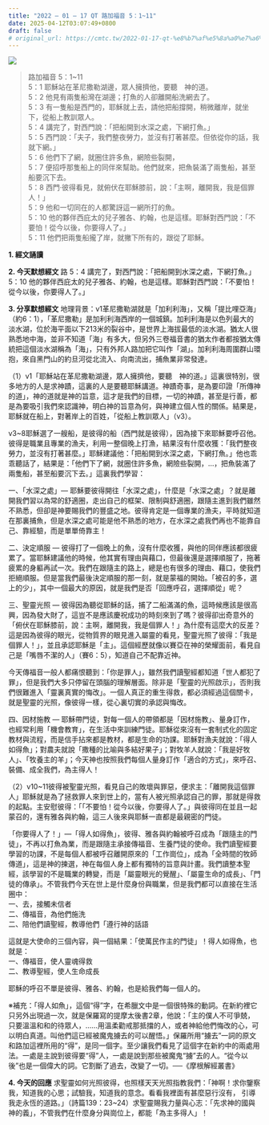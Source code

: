 ```yaml
---
title: "2022 – 01 – 17 QT 路加福音 5：1~11"
date: 2025-04-12T03:07:49+0800
draft: false
# original_url: https://cmtc.tw/2022-01-17-qt-%e8%b7%af%e5%8a%a0%e7%a6%8f%e9%9f%b3-5%ef%bc%9a111
---
```


![](/images/qt.jpg)
> 路加福音 5：1\~11  
> 5：1 耶穌站在革尼撒勒湖邊，眾人擁擠他，要聽　神的道。  
> 5：2 他見有兩隻船灣在湖邊；打魚的人卻離開船洗網去了。  
> 5：3 有一隻船是西門的，耶穌就上去，請他把船撐開，稍微離岸，就坐下，從船上教訓眾人。  
> 5：4 講完了，對西門說：「把船開到水深之處，下網打魚。」  
> 5：5 西門說：「夫子，我們整夜勞力，並沒有打著甚麼。但依從你的話，我就下網。」  
> 5：6 他們下了網，就圈住許多魚，網險些裂開，  
> 5：7 便招呼那隻船上的同伴來幫助。他們就來，把魚裝滿了兩隻船，甚至船要沉下去。  
> 5：8 西門‧彼得看見，就俯伏在耶穌膝前，說：「主啊，離開我，我是個罪人！」  
> 5：9 他和一切同在的人都驚訝這一網所打的魚。  
> 5：10 他的夥伴西庇太的兒子雅各、約翰，也是這樣。耶穌對西門說：「不要怕！從今以後，你要得人了。」  
> 5：11 他們把兩隻船攏了岸，就撇下所有的，跟從了耶穌。

**1. 經文誦讀**

**2.  今天默想經文**
路 5：4 講完了，對西門說：「把船開到水深之處，下網打魚。」  
5：10 他的夥伴西庇太的兒子雅各、約翰，也是這樣。耶穌對西門說：「不要怕！從今以後，你要得人了。」

**3. 分享默想經文**
地理背景：v1革尼撒勒湖就是「加利利海」，又稱「提比哩亞海」（約6：1），「革尼撒勒」是加利利海西岸的一個城鎮。加利利海是以色列最大的淡水湖，位於海平面以下213米的裂谷中，是世界上海拔最低的淡水湖。猶太人很熟悉地中海，並非不知道「海」有多大，但另外三卷福音書的猶太作者都按猶太傳統把這個淡水湖稱為「海」，只有外邦人路加把它叫作「湖」。加利利海周圍群山環抱，來自黑門山的約旦河從北流入、向南流出，捕魚業非常發達。

（1）v1「耶穌站在革尼撒勒湖邊，眾人擁擠他，要聽　神的道。」這裏很特別，很多地方的人是求神蹟，這裏的人是要聽耶穌講道。神蹟奇事，是為要印證「所傳神的道」，神的道就是神的旨意，這才是我們的目標，一切的神蹟，甚至是行善，都是為要吸引我們來認識神，明白神的旨意為何，與神建立個人性的關係。結果是，耶穌就在船上，對著岸上的百姓，「從船上教訓眾人」（v3）。

v3\~8耶穌選了一艘船，是彼得的船（西門就是彼得），因為接下來耶穌要呼召他。彼得是職業且專業的漁夫，利用一整個晚上打漁，結果沒有什麼收獲：「我們整夜勞力，並沒有打著甚麼。」耶穌建議他：「把船開到水深之處，下網打魚。」他也乖乖聽話了，結果是：「他們下了網，就圈住許多魚，網險些裂開，…，把魚裝滿了兩隻船，甚至船要沉下去。」這裏我們學習：

一、「水深之處」— 耶穌要彼得開往「水深之處」，什麼是「水深之處」？就是離開我們習以為常的舒適圈，走出自己的框架、限制與舒適圈，跟隨主進到我們雖然不熟悉，但卻是神要賜我們的豐盛之地。彼得肯定是一個專業的漁夫，平時就知道在那裏捕魚，但是水深之處可能是他不熟悉的地方，在水深之處我們再也不能靠自己、靠經驗，而是單單倚靠主！

二、決定順服 — 彼得打了一個晚上的魚，沒有什麼收獲，與他的同伴應該都很疲累了。當耶穌建議他的時候，他其實有理由與藉口，但最後還是選擇順服了，拖著疲累的身軀再試一次。我們在跟隨主的路上，總是也有很多的理由、藉口，使我們拒絕順服。但是當我們最後決定順服的那一刻，就是蒙福的開始。「被召的多，選上的少」，其中一個最大的原因，就是我們是否「回應呼召，選擇順從」呢？

三、聖靈光照 — 彼得因為聽從耶穌的話，捕了二船滿滿的魚，這時候應該是很高興，因為發大財了，這豈不是應該慶祝成功的時刻來到了嗎？彼得卻出奇意外的「俯伏在耶穌膝前，說：主啊，離開我，我是個罪人！」為什麼有這麼大的反差？這是因為彼得的眼光，從物質界的眼見進入屬靈的看見，聖靈光照了彼得：「我是個罪人！」，並且承認耶穌是「主」。這個經歷就像以賽亞在神的榮耀面前，看見自己是「嘴唇不潔的人」（賽6：5），知道自己不配靠近神。

今天傳福音一般人都痛恨聽到：「你是罪人」，雖然我們讀聖經都知道「世人都犯了罪」，但是我們大多只停留在頭腦的理解層面。除非是「聖靈的光照啟示」，否則我們很難進入「靈裏真實的悔改」。一個人真正的重生得救，都必須經過這個關卡，就是聖靈的光照，像彼得一樣，從心裏切實的承認與悔改。

四、因材施教 — 耶穌帶門徒，對每一個人的帶領都是「因材施教」、量身訂作，也經常利用「機會教育」，在生活中來訓練門徒。耶穌從來沒有一套制式化的固定教材與流程，而是信手拈來都是教材，都是生命的功課。耶穌對漁夫就說：「得人如得魚」；對農夫就說「撒種的比喻與多結好果子」；對牧羊人就說：「我是好牧人」、「牧養主的羊」；今天神也按照我們每個人量身訂作「適合的方式」，來呼召、裝備、成全我們，為主得人！

（2）v10\~11彼得被聖靈光照，看見自己的敗壞與罪惡，便求主：「離開我這個罪人」耶穌就是為了拯救罪人來到世上的，當有人被光照承認自己的罪，那就是得救的起點。主安慰彼得：「「不要怕！從今以後，你要得人了。」與彼得同在並且一起蒙召的，還有雅各與約翰，這三人後來與耶穌一直都是最親密的門徒。

「你要得人了！」—「得人如得魚」，彼得、雅各與約翰被呼召成為「跟隨主的門徒」，不再以打魚為業，而是跟隨主承接傳福音、生養門徒的使命。我們讀聖經要學習的功課，不是每個人都被呼召離開原來的「工作崗位」，成為「全時間的牧師傳道」，這是神的揀選，神在每個人身上都有獨特的旨意與計畫。我們讀整本聖經，該學習的不是職業的轉變，而是「屬靈眼光的覺醒」、「屬靈生命的成長」、「門徒的傳承」。不管我們今天在世上是什麼身份與職業，但是我們都可以直接在生活圈中：  
一、去，接觸未信者  
二、傳福音，為他們施洗  
二、陪他們讀聖經，教導他們「遵行神的話語

這就是大使命的三個內容，與一個結果：「使萬民作主的門徒」！得人如得魚，也就是：  
一、傳福音，使人靈魂得救  
二、教導聖經，使人生命成長

耶穌的呼召不單是彼得、雅各、約翰，也是給我們每一個人的。

※補充：「得人如魚」，這個“得”字，在希臘文中是一個很特殊的動詞。在新約裡它只另外出現過一次，就是保羅寫的提摩太後書2章，他說：「主的僕人不可爭兢，只要溫溫和和的待眾人，……用溫柔勸戒那抵擋的人，或者神給他們悔改的心，可以明白真道。叫他們這已經被魔鬼擄去的可以醒悟。」保羅所用“擄去”一詞的原文和路加這裡所用的“得”，是同一個字。至少讓我們看見了這個字在新約中的兩處用法。一處是主說到彼得要“得”人，一處是說到那些被魔鬼“擄”去的人。“從今以後”也是一個偉大的詞。它割斷了過去，改變了一切。──《摩根解經叢書》

**4. 今天的回應**
求聖靈如何光照彼得，也照樣天天光照指教我們：「神啊！求你鑒察我，知道我的心思；試驗我，知道我的意念。看看我裡面有甚麼惡行沒有， 引導我走永恆的道路。」（詩篇139：23\~24）求聖靈賜我力量與心志：「先求神的國與神的義」，不管我們在什麼身分與崗位上，都能「為主多得人」！
